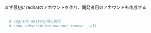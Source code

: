 

##
まず最初にredhatのアカウントを作り、開発者用のアカウントも作成する
##

```bash
  # vagrant destroy時に実行
  # sudo subscription-manager remove --all
```
